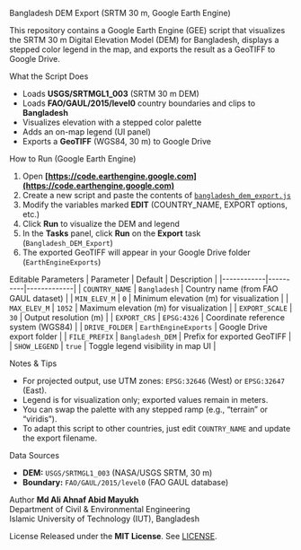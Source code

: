 Bangladesh DEM Export (SRTM 30 m, Google Earth Engine)

This repository contains a Google Earth Engine (GEE) script that visualizes the SRTM 30 m Digital Elevation Model (DEM) for Bangladesh, displays a stepped color legend in the map, and exports the result as a GeoTIFF to Google Drive.




What the Script Does
- Loads **USGS/SRTMGL1_003** (SRTM 30 m DEM)  
- Loads **FAO/GAUL/2015/level0** country boundaries and clips to **Bangladesh**  
- Visualizes elevation with a stepped color palette  
- Adds an on-map legend (UI panel)  
- Exports a **GeoTIFF** (WGS84, 30 m) to Google Drive  



How to Run (Google Earth Engine)
1. Open **[https://code.earthengine.google.com](https://code.earthengine.google.com)**  
2. Create a new script and paste the contents of [`bangladesh_dem_export.js`](bangladesh_dem_export.js)  
3. Modify the variables marked **EDIT** (COUNTRY_NAME, EXPORT options, etc.)  
4. Click **Run** to visualize the DEM and legend  
5. In the **Tasks** panel, click **Run** on the **Export** task (`Bangladesh_DEM_Export`)  
6. The exported GeoTIFF will appear in your Google Drive folder (`EarthEngineExports`)  



Editable Parameters
| Parameter | Default | Description |
|------------|----------|-------------|
| `COUNTRY_NAME` | `Bangladesh` | Country name (from FAO GAUL dataset) |
| `MIN_ELEV_M` | `0` | Minimum elevation (m) for visualization |
| `MAX_ELEV_M` | `1052` | Maximum elevation (m) for visualization |
| `EXPORT_SCALE` | `30` | Output resolution (m) |
| `EXPORT_CRS` | `EPSG:4326` | Coordinate reference system (WGS84) |
| `DRIVE_FOLDER` | `EarthEngineExports` | Google Drive export folder |
| `FILE_PREFIX` | `Bangladesh_DEM` | Prefix for exported GeoTIFF |
| `SHOW_LEGEND` | `true` | Toggle legend visibility in map UI |



Notes & Tips
- For projected output, use UTM zones: `EPSG:32646` (West) or `EPSG:32647` (East).  
- Legend is for visualization only; exported values remain in meters.  
- You can swap the palette with any stepped ramp (e.g., “terrain” or “viridis”).  
- To adapt this script to other countries, just edit `COUNTRY_NAME` and update the export filename.



Data Sources
- **DEM:** `USGS/SRTMGL1_003` (NASA/USGS SRTM, 30 m)  
- **Boundary:** `FAO/GAUL/2015/level0` (FAO GAUL database)



Author
**Md Ali Ahnaf Abid Mayukh**  
Department of Civil & Environmental Engineering  
Islamic University of Technology (IUT), Bangladesh  



License
Released under the **MIT License**. See [LICENSE](LICENSE).
